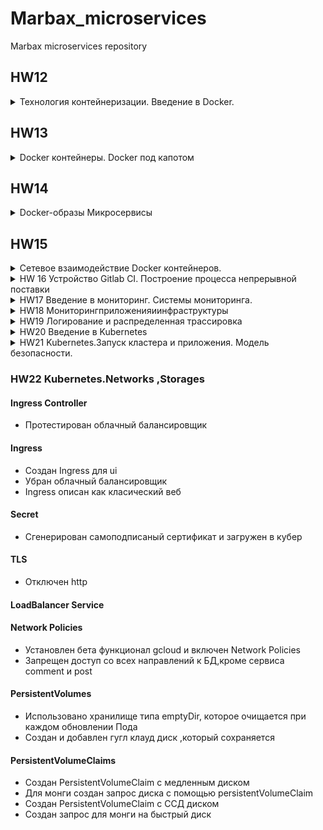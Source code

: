 # Marbax_microservices
Marbax microservices repository

## HW12
<details><summary>Технология контейнеризации. Введение в Docker.</summary><p>

#### Установлен докер ,по мануалу с офф сайта 
#### Исследованы команды и возможности докера (в спойлере)

<details><summary>Работа с Docker:</summary><p>

Для работы нужны права рута(наверное)
- ```docker version``` вывести версию клиента и сервера докера
- ```docker info``` вывести информацию о докере и хосте
- ```docker ps```  вывести информацию о запущенных контейнерах. ```docker ps -a``` инфа о всех контейнерах. ```docker images``` инфа о сохраненных контейнерах
- ```docker run -it ubuntu:16.04 /bin/bash ``` создать и запустить контейнер ,который после выхода останется запущенным(не остается), ключ ```--rm``` то контейнер не останется после выхода из него
- ```docker ps -a --format "table {{.ID}}\t{{.Image}}\t{{.CreatedAt}}\t{{.Names}}" ``` инфа о контейнерах с временем создания 
- ```docker start <container_id>``` запускает уже созданый (остановленный) контейнер
- ```docker atach <container_id>``` подсоединяет терминал к созданному контейнеру
- ```docker run -i``` = docker create + docker start + docker attach*
  - -i  – запускаетконтейнерв foreground режиме (docker attach) 
  - -d – запускаетконтейнерв background режиме
  - -t создает TTY 
  - docker run -it ubuntu:16.04 bash 
  - docker run -dt nginx:latest
- ```docker exec``` запускает новый процесс внутри контейнера
- ```docker commit <containet_id> <your_name>/<repo>``` создает image из контейнера, контейнер остается запущенным (наверное) ,можно делать из не запущенных контейнеров
- ```docker inspect <container_id>``` инфа об контейнере , точное описание параметров контенера 
- ```docker inspect <image_id>``` инфа об образе , описание того ,кто сделал когда и тд , количество уровней и базовая инфа о том что в нем 
- ```docker kill <container_id>``` убивает сразу 
- ```docker stop <container_id>``` останавливает и через 10 сек убивает
- ```docker system df``` отображает инфу о размере контейнеров
- ```docker rm <container_id>``` удаляет контейнер , ключ ```-f``` удаляет запущенный контейнер
- ```docker rmi <image_id>``` удаляет образ ,если от него не зависят запущенные контейнеры
- ```docker rm $(docker ps -a -q)``` удалить все контейнеры . ```docker rmi $(docker images -q)``` удалить все образы 

</p></details>

</p></details>

## HW13
<details><summary>Docker контейнеры. Docker под капотом</summary><p>

- Для gcloud выбран другой проект docker 
- Установлен docker-machine ```https://docs.docker.com/machine/install-machine/```

#### Создание docker host
- ```export GOOGLE_PROJECT=docker-231712``` - добавление проекта в переменную окружения для текущего сеанса
- ```docker-machine create --driver google --google-machine-image https://www.googleapis.com/compute/v1/projects/ubuntu-os-cloud/global/images/family/ubuntu-1604-lts --google-machine-type n1-standard-1 --google-zone europe-west1-b docker-host``` - создание виртуалки (экранировка перехода на новую строку не сработала чего то )
- Включен API ```https://console.developers.google.com/apis/api/compute.googleapis.com/overview?project=542682605071``` ( а может подождать просто нужно было)
- ```docker-machine ls``` - посмотреть docker-хосты
- ```eval $(docker-machine env docker-host)``` переключение на удаленный Docker-хост

#### Создание своего образа
- ```docker run --rm -ti tehbilly/htop``` - пид немспейсы изолированы 
- ```docker run --rm --pid host -ti tehbilly/htop``` - контейнер видит процессы хоста
- Создан Dockerfile в котором описано обновление кеша репозитория ,установка нужных пакетов ,скачиваетсяприложение с гита , копируются подготовленые файлы в контейнер ,установлены зависимости ,добавил старт сервиса при старте контейнера .
- Собран образ ```docker build -t reddit:latest .``` - точка в конце указывает путь до до Docker-контекста ,флаг -t задает тег для собраного образа
- ```docker run --name reddit -d --network=host reddit:latest``` - запустил контейнер на удаленном хосте
- ```gcloud compute firewall-rules create reddit-app --allow tcp:9292 --target-tags=docker-machine --description="Allow PUMA connections" --direction=INGRESS``` - создаем правило фаервола для открытия порта 

#### Работа с Docker Hub
- https://hub.docker.com/ зарегестрировался на DockerHub , ```docker login``` залогинился из докера
- ```docker tag reddit:latest <your-login>/<repo> ``` добавлен образ , ```docker push <your-login>/<repo>``` закинут в ДокерХаб
- Т.к. образ лежит теперь в ДокерХабе ,можно запустить его в любом месте ```docker run --name reddit -d -p 9292:9292 <your-login>/<repo>```
- ```docker run --name reddit -d -p 9292:9292 <your-login>/<repo>``` запустить в другом месте (скачается с хаба) с дэбагом (-d)


<details><summary>docker-machine :</summary><p>

 - docker-machine - встроенный в докер инструмент для создания хостов и установки на них docker engine. Имеет поддержку облаков и систем виртуализации   (Virtualbox, GCP и др.)
 -  Команда создания - ```docker-machine create <имя>```. Имен может быть много, переключение между ними через ```eval $(docker-machine env <имя>)```. Переключение на локальный докер - ```eval $(docker-machine env --unset)```. Удаление -```docker-machine rm <имя>```.
 - docker-machine создает хост для докер демона со указываемым образом в --googlemachine-image, в ДЗ используется ubuntu-16.04. Образы которые используются для построения докер контейнеров к этому никак не относятся.
 - Все докер команды, которые запускаются в той же консоли после eval ```$(docker-machine env <имя>)``` работают с удаленным докер демоном в GCP.

</p></details>

- ```docker logs reddit -f``` посмотреть логи контейнера
- ```docker exec -it reddit bash``` подключится к контейнеру ,в баше ```killall5 1``` убить основной процесс ,умрет и контейнер
- ```docker start reddit``` запустить остановленый контейнер по дэфолту(сразу останавливает почему то )
- ```docker stop reddit && docker rm reddit``` остановить и удалить контейнер
- ```docker run --name reddit --rm -it <your-login>/otus-reddit:1.0 bash ``` создать и запустить контейнер и подключиться к нему ,при выходе он остановится
- ```docker inspect <your-login>/<repo>``` рассмотреть образ 
- ```docker inspect <your-login>/<repo> -f '{{.ContainerConfig.Cmd}}' ``` посмотреть как запускается контейнер (исследовать конретный параметр )
- ```docker diff <container_name>``` посмотреть изменения в контейнере

### Задание с *
Не выполнено ,т.к. еще тянет три доп задания из прошлых дз ,которые тоже не сделаны

</p></details>


## HW14
<details><summary> Docker-образы Микросервисы</summary><p>


#### Научился описывать и собирать Docker-образы для сервисного приложения
- Используется Visual Code и встроеный форматер для Докер файлов
- Лучшие практики докера ```https://docs.docker.com/develop/develop-images/dockerfile_best-practices/```
- Скачан архив с приложением
- Описаны Докер файлы 
- Создал bridge-сеть для приложения с сетевивы алисасами (могут быть использованы ,как доменные имена) ```docker network create reddit```
- Пакеты альпайна ```https://pkgs.alpinelinux.org/packages``` 
- Создан volume ```docker create volume reddir_db``` и подключен к монге ```-v reddit_db:/data/db```
#### Научился оптимизировать работу с Docker-образами
- Образы уменьшены до 36-106 МБ с ~700
#### Запускал приложения на основе Docker-образов, оценены удобства запуска контейнеров при помощи docker run
- Контейнер для БД ```docker run -d --network=reddit --network-alias =post_db --network-alias=comment_db mongo:latest```
- Контейнер ```docker run -d --network=reddit --network-alias=post <hub_login>/rep```
- Крнтейнер ```docker run -d --network=reddit --network-alias=comment <hub_login>/rep```
- Контейнер ```docker run -d --network=reddit -p 9292:9292 <hub_login>/rep```
#### Разбил приложение на несколько компонентов
#### Запустил микросервисное приложение

</p></details>

## HW15
<details><summary> Сетевое взаимодействие Docker контейнеров.</summary><p>

#### Разобрался с работой сети в Docker
#### none 
- Контейнер без сетевого доступа наружу ```docker run -ti --rm --network none joffotron/docker-net-tools -c ifconfig```. joffotron/docker-net-tools контейнер с сетевыми тулзами. --network none запуск без внешней сети
- При многократном запуске контенейры не будут конфликтовать ,т.к. у каждого свой ИП неймспейс 
#### host 
- Контейнер в сетевом пространстве хоста ```docker run -ti --rm --network host joffotron/docker-net-tools -c ifconfig```  , вывод такой же как и в ```docker-machine ssh docker-host ifconfig``` 
- При многократном запуске ```docker run --network host -d nginx``` ,спустя несколько секунд старый контейнер будет остановлен , т.к. они используют один ИП неймспейс
#### bridge
- ```docker network create reddit --driver bridge``` создаем свой бридж и подымаем контейнеры с сервисами в нем , т.к. сервисы ссылаются друг на друга по днс именам ,прописаным в Докерфалах ,то в новой инсталяции нужно добавить алиасы
 - ```docker run -d --network=reddit --network-alias=post_db --network-alias=comment_db mongo:latest```
 - ```docker run -d --network=reddit --network-alias=post <your-login>/post:1.0```
 - ```docker run -d --network=reddit --network-alias=comment  <your-login>/comment:1.0```
 - ```docker run -d --network=reddit -p 9292:9292 <your-login>/ui:1.0```
```--name <name> (можнозадатьтолько 1 имя) --network-alias <alias-name> (можнозадатьмножествоалиасов)```
#### double bridge
- Создал две подсети ```docker network create back_net --subnet=10.0.2.0/24``` и ```docker network create front_net --subnet=10.0.1.0/24```
- ```docker run -d --network=front_net -p 9292:9292 --name ui  <your-login>/ui:1.0```
- ```docker run -d --network=back_net --name comment  <your-login>/comment:1.0```
- ```docker run -d --network=back_net --name post  <your-login>/post:1.0```
- ```docker run -d --network=back_net --name mongo_db --network-alias=post_db --network-alias=comment_db mongo:latest```
- При инициализации контейнера ,докер может подключить к нему только одну сеть ,```docker network connect <network> <container>``` подключение доп сетей.
- ```docker network connect front_net post``` и ```docker network connect front_net comment```

### Docker-compose 

#### Установить docker-compose на локальную машину
- Установлен из apt
- Для корректной работы ямля нужно добавить в имя пользователя в переменные окружения
#### Собрать образы приложения reddit с помощью docker-compose
- В директории с docker-compose файлом выполнить ```sudo docker-compose up -d``` для поднятия описаной инфраструктуры , если есть переменные окружения ,они будут искаться по дэфолту в ```.env``` файле
#### Запустить приложение reddit с помощью docker-compose
- Имя проекта генерится от расположения compose.yml можно поменять с помощью переменной окружения COMPOSE_PROJECT_NAME

</p></details>


<details><summary>HW 16 Устройство Gitlab CI. Построение процесса непрерывной поставки</summary><p>

#### Подготовить инсталляцию Gitlab CI
- С помощью тераформа поднят инстанс, установлен докер и скинут кофиг компоса для гитлаба
- Создана группа и проект
<details><summary>Добавлен раннер из консоли хоста гитлаба</summary><p>

docker run -d --name gitlab-runner --restart always -v /srv/gitlab-runner/config:/etc/gitlab-runner -v /var/run/docker.sock:/var/run/docker.sock gitlab/gitlab-runner:latest
</p></details>

- Потом раннер зарегестрирован ```docker exec -it gitlab-runner gitlab-runner register --run-untagged --locked=false```

<details><summary>Вывод</summary><p>

Runtime platform                                    arch=amd64 os=linux pid=12 revision=4745a6f3 version=11.8.0
Running in system-mode.                            
                              
Please enter the gitlab-ci coordinator URL (e.g. https://gitlab.com/):
http://35.198.143.87
Please enter the gitlab-ci token for this runner:
-YsdSsh14vVyFLkCFLe3
Please enter the gitlab-ci description for this runner:
[9c921c64a898]: my-runner
Please enter the gitlab-ci tags for this runner (comma separated):
linux,xenial,ubuntu,docker
Registering runner... succeeded                     runner=-YsdSsh1
Please enter the executor: docker+machine, kubernetes, docker, shell, ssh, virtualbox, docker-ssh, parallels, docker-ssh+machine:
docker
Please enter the default Docker image (e.g. ruby:2.1):
alpine:latest
Runner registered successfully. Feel free to start it, but if it's running already the config should be automatically reloaded!

</p></details>

#### Подготовить репозиторий с кодом приложения
- Добавлено реддит приложение ```git clone https://github.com/express42/reddit.git && rm -rf ./reddit/.git``` и закомичено
#### Описать для приложения этапы пайплайна
- Дописаны тесты для пайплайна
#### Определить окружения
- Добавлены два окружения ,которые включаются только с тегами ```git tag 1.0.0``` , ```git push gitlab gitlab-ci-1 --tags``` и по мануальной кнопке 

</p></details>

<details><summary> HW17 Введение в мониторинг. Системы мониторинга.</summary><p>

#### Prometheus: запуск, конфигурация, знакомствосWeb UI 
- Создано правило фаервола для Prometheus и Puma: ```gcloud compute firewall-rules create prometheus-default --allow tcp:9090``` и ```gcloud compute firewall-rules create puma-default --allow tcp:9292 ```
 
<details><summary> Создадан Docker хост в GCE и настроено локальное окружение на работу с ним</summary><p>

```

gcloud compute firewall-rules create prometheus-default --allow tcp:9090

gcloud compute firewall-rules create puma-default --allow tcp:9292

export GOOGLE_PROJECT=_proj_

docker-machine create --driver google \
    --google-machine-image https://www.googleapis.com/compute/v1/projects/ubuntu-os-cloud/global/images/family/ubuntu-1604-lts \
    --google-machine-type n1-standard-1 \
    --google-zone europe-west1-b \
    docker-host

eval $(docker-machine env docker-host)

docker run --rm -p 9090:9090 -d --name prometheus  prom/prometheus

docker-machine ip docker-host

docker stop prometheus

```

</p></details>

- Установлен готовый образ из докер хаба ```docker run --rm -p 9090:9090 -d --name prometheus  prom/prometheus:v2.1.0```
- Для удобства структура директорий изменена ,изменения сверены с содержимым гитигнора
- Описан докер файл для прометеуса ,который копирует .yml конфиг в контейнер 
- Образы сервисов собраны по скриптам для хелсчеков
- compose.yml отредактирован под новые требования ,добавлен подьем прометеуса со своим волюмом и ограничением хранения данных в один день и добавлен во внутреннюю сеть. Так же ,для сервисы определены образы ,а не билды
#### Мониторинг состояния микросервисов
- Проведены эксперементы с реакцией прометеуса, при отключении одного из сервисов 
#### Сбор метрик хоста с использованием экспортера
- В compose.yml добавлено описание node-exporter для сбора метрик с хоста , так же добавлен во внутреннюю сеть
- В конфиг прометеуса добавлен джоб для node-exporter , потом прометеус пересобран с новыми изменениями ,перезапущен compose.yml 
- Проверено как прометеус отображает график нагрузки цп хоста 
- Образы запушены на докер хаб
- VM docker-host удален :с 
Ссылка на докер хаб с образами - https://hub.docker.com/u/marbax
#### Заданиясо *
- Не сделаны ,нужно догонять

</p></details>

<details><summary> HW18 Мониторингприложенияиинфраструктуры</summary><p>

#### Мониторинг Docker контейнеров
- compose файлы разделены - один для приложения , другой для мониторинга 
- Добавлено описание сервиса cAdvisor , в ямле прометеуса создан джоб для cAdvisor также 
- Прометеус пересобран
#### Визуализация метрик
- Добавлен сервис Grafana, логин и пароль задается при в compose файле 
- json дашборда скачан с сайта Grafana и импортирован
#### Сбор метрик работы приложения и бизнес метрик
- В ямль Prometheus добавлен джоб для пост сервиса 
- Пересобран контейнер прометеуса и весь compose 
- Построены два простых графика в Grafana 
- Добавления третьего графика с ограничением по 95му перцентилю
- Конфиг сохранен и экспортирован
- Для сбора бизнес метрик построены 2 графика : по росту кол-ва постов и комментариев  , они так же сохранены в отдельный файл и экспортированы
#### Настройка и проверка алертинга
- Используется Alertmanager Prometheus'а ,т.к. он еффективнее
- Описан Dockerfile для Alertmanager
- Добавлен конфиг для Alertmanager с указанием урла Апи и каналом ,куда слать
- Описан новый сервис для Alertmanager
- Создан ямль для алерта и добавлен в Докерфайл для копирования в контейнер
- Ссылка на докер хаб с образами - https://hub.docker.com/u/marbax
#### Много заданий со * (необязательных)

</p></details>


<details><summary> HW19 Логирование и распределенная трассировка</summary><p>

#### Сбор неструктурированных логов
- Обновлен код микросервисов и пересобраны контейнеры
- Создан compose файл описания контейнеров для мониторинга : fluentd , elasticsearch , kibana
- Создан и описан докерфайл fluentd
- Описан файл конфигурации fluentd 
- В compose файле сервисов приложения определен драйвер логирования
- Для парсинга неструктурированых логов приходится использовать регулярные выражения , вместо них лучше использоватоь grok-шаблоны

#### Визуализация логов
- В Kibana добавлен индекс паттерн fluentd 

#### Сбор структурированных логов
- В конфиг dkuentd добавлен фильтр для парсинга логов приходящих от микросервиса post (работает для структурированых логов (которые уже в формате json))

#### Распределенная трасировка
- Добавлен Zipkin в сервисы логирования 

#### Задание со здвездочкой 
- Микросервис post отвечает стабильно по  3 секунды 
Настроен слип на 3 сек в post_app.py
```max_resp_time = 3 
        median_time = time.sleep(max_resp_time)
```
</p></details>


<details><summary> HW20  Введение в Kubernetes</summary><p>

#### Разобрать на практике все компоненты Kubernetes, развернуть их вручную используя The Hard Way
- Развернут Kubernetes по мануалу the hard way 
#### Ознакомиться с описанием основных примитивов нашего приложения и его дальнейшим запуском в Kubernetes.

</p></details>

<details><summary> HW21 Kubernetes.Запуск кластера и приложения. Модель безопасности.</summary><p>

#### Развернуть локальное окружение для работы с Kubernetes
- Установлен minikube ```curl -Lo minikube https://storage.googleapis.com/minikube/releases/v0.27.0/minikube-linux-amd64 && chmod +x minikube && sudo mv minikube /usr/local/bin/```
- Kubectl и VirtualBox уже были установлены
- ```minikube start``` запущен кластер в виртуалке
- Описаны компоненты и сервисы приложения в ямль манифестах ,находятся в ./kubernetes/reddir/
- Создан отдельный неймспейс  (после этого машина странно перегружаться начала ,а миникюб  залипает)
#### Развернуть Kubernetes в GKE
- В GKE развернут мини кластер кубера из нод 
- В фаерволе открыты порты под кубер 3000-3267
- В GKE ГУИ добавлен дэшборд , ```kubectl proxy``` вход на дэшборд через проксю(выдаваемый адрес неполный ,насколько я понял(http://localhost:8001/api/v1/namespaces/kube-system/services/https:kubernetes-dashboard:/proxy/#!/login))
#### Запустить reddit в Kubernetes
- [Ссылка на приложение в GKE](35.204.210.153:32451)

#### Доп задания
- Поднятие кластера кубера с помощью тераформа и описание в ямле добавление дэшборда не сделано из-за нехватки времени 

</p></details>


### HW22 Kubernetes.Networks ,Storages

#### Ingress Controller
- Протестирован облачный балансировщик
#### Ingress
- Создан Ingress для ui 
- Убран облачный балансировщик
- Ingress описан как класический веб 
#### Secret
- Сгенерирован самоподписаный сертификат и загружен в кубер 
#### TLS
- Отключен http 
#### LoadBalancer Service
#### Network Policies
- Установлен бета функционал gcloud  и включен Network Policies
- Запрещен доступ со всех направлений к БД,кроме сервиса comment и post
#### PersistentVolumes
- Использовано хранилище типа emptyDir, которое очищается при каждом обновлении Пода
- Создан и добавлен гугл клауд диск ,который сохраняется
#### PersistentVolumeClaims
- Создан PersistentVolumeClaim с медленным диском 
- Для монги создан запрос диска с помощью persistentVolumeClaim
- Создан PersistentVolumeClaim с ССД диском 
- Создан запрос для монги на быстрый диск 






